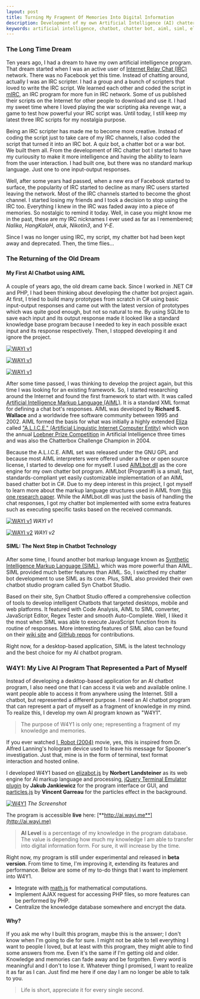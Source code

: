 ```yaml
---
layout: post
title: Turning My Fragment Of Memories Into Digital Information
description: Development of my own Artificial Intelligence (AI) chatter bot program
keywords: artificial intelligence, chatbot, chatter bot, aiml, siml, elizabot.js
---
```


### The Long Time Dream

Ten years ago, I had a dream to have my own artificial intelligence program. That dream started when I was an active user of [Internet Relay Chat (IRC)](https://en.wikipedia.org/wiki/Internet_Relay_Chat) network. There was no Facebook yet this time. Instead of chatting around, actually I was an IRC scripter. I had a group and a bunch of scripters that loved to write the IRC script. We learned each other and coded the script in [mIRC](http://www.mirc.com/), an IRC program for more fun in IRC network. Some of us published their scripts on the Internet for other people to download and use it. I had my sweet time where I loved playing the war scripting aka revenge war, a game to test how powerful your IRC script was. Until today, I still keep my latest three IRC scripts for my nostalgia purpose.

Being an IRC scripter has made me to become more creative. Instead of coding the script just to take care of my IRC channels, I also coded the script that turned it into an IRC bot. A quiz bot, a chatter bot or a war bot. We built them all. From the development of IRC chatter bot I started to have my curiousity to make it more intelligence and having the ability to learn from the user interaction. I had built one, but there was no standard markup language. Just one to one input-output responses.

Well, after some years had passed, when a new era of Facebook started to surface, the popularity of IRC started to decline as many IRC users started leaving the network. Most of the IRC channels started to become the ghost channel. I started losing my friends and I took a decision to stop using the IRC too. Everything I knew in the IRC was faded away into a piece of memories. So nostalgic to remind it today. Well, in case you might know me in the past, these are my IRC nicknames I ever used as far as I remembered; _Nalika_, _HangKalaH_, _atuk_, _Nikotin3_, and _Y-E_.

Since I was no longer using IRC, my script, my chatter bot had been kept away and deprecated. Then, the time flies...

### The Returning of the Old Dream

#### **My First AI Chatbot using AIML**

A couple of years ago, the old dream came back. Since I worked in .NET C# and PHP, I had been thinking about developing the chatter bot project again. At first, I tried to build many prototypes from scratch in C# using basic input-output responses and came out with the latest version of prototypes which was quite good enough, but not so natural to me. By using SQLite to save each input and its output response made it looked like a standard knowledge base program because I needed to key in each possible exact input and its response respectively. Then, I stopped developing it and ignore the project.

[![WAYI v1](http://heiswayi.github.io/images/20150811/nalika1.png)](http://heiswayi.github.io/images/20150811/nalika1.png)

[![WAYI v1](http://heiswayi.github.io/images/20150811/nalika2.png)](http://heiswayi.github.io/images/20150811/nalika2.png)

[![WAYI v1](http://heiswayi.github.io/images/20150811/nalika3.png)](http://heiswayi.github.io/images/20150811/nalika3.png)

After some time passed, I was thinking to develop the project again, but this time I was looking for an existing framework. So, I started researching around the Internet and found the first framework to start with. It was called [Artificial Intelligence Markup Language (AIML)](http://www.alicebot.org/aiml.html). It is a standard XML format for defining a chat bot's responses. AIML was developed by **Richard S. Wallace** and a worldwide free software community between 1995 and 2002. AIML formed the basis for what was initially a highly extended [Eliza](https://en.wikipedia.org/wiki/ELIZA) called ["A.L.I.C.E." (Artificial Linguistic Internet Computer Entity)](https://en.wikipedia.org/wiki/Artificial_Linguistic_Internet_Computer_Entity) which won the annual [Loebner Prize Competition](https://en.wikipedia.org/wiki/Loebner_Prize) in Artificial Intelligence three times and was also the Chatterbox Challenge Champion in 2004.

Because the A.L.I.C.E. AIML set was released under the GNU GPL and because most AIML interpreters were offered under a free or open source license, I started to develop one for myself. I used [AIMLbot.dll](http://aimlbot.sourceforge.net/) as the core engine for my own chatter bot program. AIMLbot (Program#) is a small, fast, standards-compliant yet easily customizable implementation of an AIML based chatter bot in C#. Due to my deep interest in this project, I got myself to learn more about the markup language structures used in AIML from [this one research paper](http://arxiv.org/ftp/arxiv/papers/1307/1307.3091.pdf). While the AIMLbot.dll was just the basis of handling the chat responses, I got my chatter bot implemented with some extra features such as executing specific tasks based on the received commands.

[![WAYI v1](http://heiswayi.github.io/images/20150811/wayi1.png)](http://heiswayi.github.io/images/20150811/wayi1.png)
_WAYI v1_

[![WAYI v2](http://heiswayi.github.io/images/20150811/wayi1.png)](http://heiswayi.github.io/images/20150811/wayi2.png)
_WAYI v2_

#### **SIML: The Next Step in Chatbot Technology**

After some time, I found another bot markup language known as [Synthetic Intelligence Markup Language (SIML)](http://simlbot.com/), which was more powerful than AIML. SIML provided much better features than AIML. So, I swicthed my chatter bot development to use SIML as its core. Plus, SIML also provided their own chatbot studio program called Syn Chatbot Studio.

Based on their site, Syn Chatbot Studio offered a comprehensive collection of tools to develop intelligent Chatbots that targeted desktops, mobile and web platforms. It featured with Code Analysis, AIML to SIML converter, JavaScript Editor, Regex Tester and smooth Auto-Complete. Well, I liked it the most when SIML was able to execute JavaScript function from its routine of responses. More interesting features of SIML also can be found on their [wiki site](http://wiki.syn.co.in/) and [GitHub repos](https://github.com/SynHub) for contributions.

Right now, for a desktop-based application, SIML is the latest technology and the best choice for my AI chatbot program.

### W4Y1: My Live AI Program That Represented a Part of Myself

Instead of developing a desktop-based application for an AI chatbot program, I also need one that I can access it via web and available online. I want people able to access it from anywhere using the Internet. Still a chatbot, but represented a different purpose. I need an AI chatbot program that can represent a part of myself as a fragment of knowledge in my mind. To realize this, I develop my own AI program known as "W4Y1".

> The purpose of W4Y1 is only one; representing a fragment of my knowledge and memories.

If you ever watched [I, Robot (2004)](http://www.imdb.com/title/tt0343818/) movie, yes, this is inspired from Dr. Alfred Lanning's hologram device used to leave his message for Spooner's investigation. Just that, mine is in the form of terminal, text format interaction and hosted online.

I developed W4Y1 based on [elizabot.js](http://www.masswerk.at/elizabot/) by **Norbert Landsteiner** as its web engine for AI markup language and processing, [jQuery Terminal Emulator plugin](http://terminal.jcubic.pl/) by **Jakub Jankiewicz** for the program interface or GUI, and [particles.js](http://vincentgarreau.com/particles.js/) by **Vincent Garreau** for the particles effect in the background.

[![W4Y1](http://heiswayi.github.io/images/20150811/W4Y1.png)](http://heiswayi.github.io/images/20150811/W4Y1.png)
_The Screenshot_

The program is accessible **live** here: [**http://ai.wayi.me**](http://ai.wayi.me)

> **AI Level** is a percentage of my knowledge in the program database. The value is depending how much my knowledge I am able to transfer into digital information form. For sure, it will increase by the time.

Right now, my program is still under experimental and released in **beta version**. From time to time, I'm improving it, extending its features and performance. Below are some of my to-do things that I want to implement into W4Y1.

* Integrate with [math.js](http://mathjs.org/) for mathematical computations.
* Implement AJAX request for accessing PHP files, so more features can be performed by PHP.
* Centralize the knowledge database somewhere and encrypt the data.

#### **Why?**

If you ask me why I built this program, maybe this is the answer; I don't know when I'm going to die for sure. I might not be able to tell everything I want to people I loved, but at least with this program, they might able to find some answers from me. Even it's the same if I'm getting old and older. Knowledge and memories can fade away and be forgotten. Every word is meaningful and I don't to lose it. Whatever thing I promised, I want to realize it as far as I can. Just find me here if one day I am no longer be able to talk to you.

> Life is short, appreciate it for every single second.

